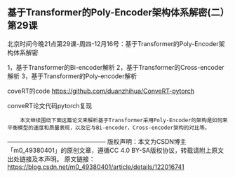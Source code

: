 
## 基于Transformer的Poly-Encoder架构体系解密(二）第29课 

北京时间今晚21点第29课-周四-12月16号：基于Transformer的Poly-Encoder架构体系解密

1，基于Transformer的Bi-encoder解析 2，基于Transformer的Cross-encoder解析 3，基于Transformer的Poly-encoder解析

coveRT的code https://github.com/duanzhihua/ConveRT-pytorch

conveRT论文代码pytorch复现

        本文继续围绕下面这篇论文来解析基于Transformer采用Poly-Encoder的架构是如何来平衡模型的速度和质量表现，以及它与Bi-encoder，Cross-encoder架构的对比等。


————————————————
版权声明：本文为CSDN博主「m0_49380401」的原创文章，遵循CC 4.0 BY-SA版权协议，转载请附上原文出处链接及本声明。
原文链接：https://blog.csdn.net/m0_49380401/article/details/122016741
